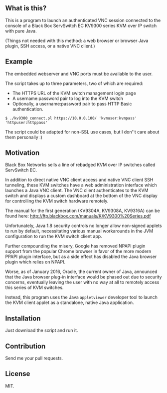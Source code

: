 ## What is this?

This is a program to launch an authenticated VNC session connected to the
console of a Black Box ServSwitch EC KV9300 series KVM over IP switch with pure
Java.

(Things not needed with this method: a web browser or browser Java plugin, SSH
access, or a native VNC client.)

## Example

The embedded webserver and VNC ports must be available to the user.

The script takes up to three parameters, two of which are required:
- The HTTPS URL of the KVM switch management login page
- A username:password pair to log into the KVM switch
- Optionally, a username:password pair to pass HTTP Basic authentication.

```
$ ./kv9300_connect.pl https://10.0.0.100/ 'kvmuser:kvmpass' 'httpuser:httppass'
```

The script could be adapted for non-SSL use cases, but I don''t care about them
personally :)

## Motivation

Black Box Networks sells a line of rebadged KVM over IP switches called
ServSwitch EC.

In addition to direct native VNC client access and native VNC client SSH
tunneling, these KVM switches have a web administration interface which
launches a Java VNC client.  The VNC client authenticates to the KVM switch and
displays a custom dashboard at the bottom of the VNC display for controlling
the KVM switch hardware remotely.

The manual for the first generation (KV9304A, KV9308A, KV9316A) can be found
here:
http://ftp.blackbox.com/manuals/K/KV9300%20Series.pdf

Unfortunately, Java 1.8 security controls no longer allow non-signed applets to
run by default, necessitating various manual workarounds in the JVM
configuration to run the KVM switch client app.

Further compounding the misery, Google has removed NPAPI plugin support from
the popular Chrome browser in favor of the more modern PPAPI plugin interface,
but as a side effect has disabled the Java browser plugin which relies on
NPAPI.

Worse, as of January 2016, Oracle, the current owner of Java, announced that
the Java browser plug-in interface would be phased out due to security
concerns, eventually leaving the user with no way at all to remotely access
this series of KVM switches.

Instead, this program uses the Java `appletviewer` developer tool to launch the
KVM client applet as a standalone, native Java application.

## Installation

Just download the script and run it.

## Contribution

Send me your pull requests.

## License

MIT.
